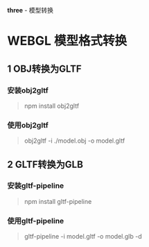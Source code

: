  **three** - 模型转换
# WEBGL 模型格式转换


## 1 OBJ转换为GLTF
### 安装obj2gltf
> npm install obj2gltf
### 使用obj2gltf
> obj2gltf -i ./model.obj -o model.gltf


## 2 GLTF转换为GLB

### 安装gltf-pipeline
> npm install gltf-pipeline
### 使用gltf-pipeline
> gltf-pipeline -i model.gltf -o model.glb -d
